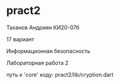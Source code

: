 # pract2

Таханов Андриян КИ20-07б 

17 вариант

Информационная безопасность 

Лабораторная работа 2

путь к 'core' коду: pract2/lib/cryption.dart
